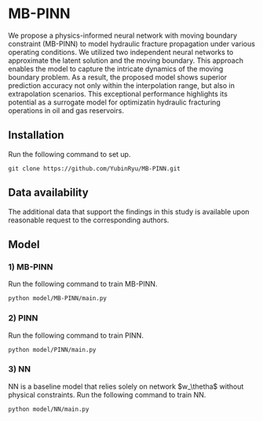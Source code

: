# MB-PINN
We propose a physics-informed neural network with moving boundary constraint (MB-PINN) to model hydraulic fracture propagation under various operating conditions. We utilized two independent neural networks to approximate the latent solution and the moving boundary. This approach enables the model to capture the intricate dynamics of the moving boundary problem. As a result, the proposed model shows superior prediction accuracy not only within the interpolation range, but also in extrapolation scenarios. This exceptional performance highlights its potential as a surrogate model for optimizatin hydraulic fracturing operations in oil and gas reservoirs. 

## Installation
Run the following command to set up.

    git clone https://github.com/YubinRyu/MB-PINN.git
    
## Data availability
The additional data that support the findings in this study is available upon reasonable request to the corresponding authors. 

## Model
### 1) MB-PINN
Run the following command to train MB-PINN. 

    python model/MB-PINN/main.py

### 2) PINN
Run the following command to train PINN.

    python model/PINN/main.py
    
### 3) NN
NN is a baseline model that relies solely on network $w_\thetha$ without physical constraints. 
Run the following command to train NN.

    python model/NN/main.py
